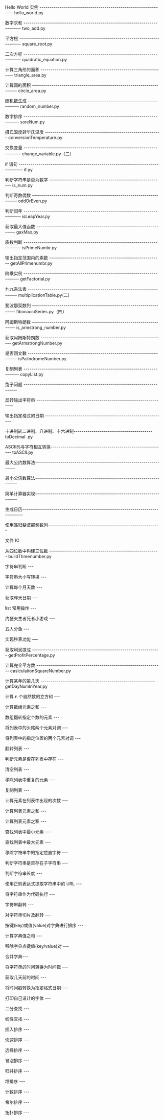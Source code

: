 Hello World 实例	----------------------------------------------------------------	hello_world.py

数字求和	----------------------------------------------------------------------------	two_add.py

平方根	-------------------------------------------------------------------------------	square_root.py

二次方程	----------------------------------------------------------------------------	quadratic_equation.py

计算三角形的面积	----------------------------------------------------------------	triangle_area.py

计算圆的面积	----------------------------------------------------------------------	circle_area.py

随机数生成	-------------------------------------------------------------------------	random_number.py

数字排序 	---------------------------------------------------------------------------	soreNum.py

摄氏温度转华氏温度	-----------------------------------------------------------	 conversionTemperature.py

交换变量	----------------------------------------------------------------------------	change_variable.py（二）

if 语句	--------------------------------------------------------------------------------	if.py

判断字符串是否为数字	----------------------------------------------------------	is_num.py

判断奇数偶数	----------------------------------------------------------------------	oddOrEven.py

判断闰年	----------------------------------------------------------------------------	isLeapYear.py

获取最大值函数	-------------------------------------------------------------------	gaxMax.py

质数判断	----------------------------------------------------------------------------	isPrimeNumbr.py

输出指定范围内的素数	---------------------------------------------------------	getAllPrimenumbr.py

阶乘实例	---------------------------------------------------------------------------	getFactorial.py

九九乘法表	------------------------------------------------------------------------	multiplicationTable.py(二)

斐波那契数列	---------------------------------------------------------------------	fibonacciSeries.py（四）

阿姆斯特朗数	---------------------------------------------------------------------	is_armstrong_number.py

获取阿姆斯特朗数	---------------------------------------------------------------	getArmstrongNumber.py

是否回文數	------------------------------------------------------------------------	isPalindromeNumber.py

复制列表	---------------------------------------------------------------------------   copyList.py

兔子问题	--------------------------------------------------------------------------

反转输出字符串 ------------------------------------------------------------------

输出指定格式的日期 -------------------------------------------------------------

十进制转二进制、八进制、十六进制---------------------------------------- toDecimal .py

ASCII码与字符相互转换---------------------------------------------------------- toASCII.py

最大公约数算法--------------------------------------------------------------------

最小公倍数算法---------------------------------------------------------------------

简单计算器实现---------------------------------------------------------------------

生成日历------------------------------------------------------------------------------

使用递归斐波那契数列---------------------------------------------------------

文件 IO

从四位数中构建三位数	--------------------------------------------------------	buildThreenumber.py

字符串判断	---

字符串大小写转换	---

计算每个月天数	---

获取昨天日期	---

list 常用操作	---

约瑟夫生者死者小游戏	---

五人分鱼	---

实现秒表功能	---	

获取利润提成	-----------------------------------------------------------------	getProfitPercentage.py

计算完全平方数 ----------------------------------------------------------------  caslculationSquareNumber.py

计算某年的第几天	----------------------------------------------------------	getDayNumInYear.py

计算 n 个自然数的立方和	---

计算数组元素之和	---

数组翻转指定个数的元素	---

将列表中的头尾两个元素对调	---

将列表中的指定位置的两个元素对调	---

翻转列表	---

判断元素是否在列表中存在	---

清空列表	---

移除列表中重复的元素	---

复制列表	---

计算元素在列表中出现的次数	---

计算列表元素之和	---

计算列表元素之积	---

查找列表中最小元素	---

查找列表中最大元素	---

移除字符串中的指定位置字符	---

判断字符串是否存在子字符串	---

判断字符串长度	---

使用正则表达式提取字符串中的 URL	---

将字符串作为代码执行	---

字符串翻转	---

对字符串切片及翻转	---

按键(key)或值(value)对字典进行排序	---

计算字典值之和	---

移除字典点键值(key/value)对	---

合并字典---

将字符串的时间转换为时间戳	---

获取几天前的时间	---

将时间戳转换为指定格式日期	---

打印自己设计的字体	---

二分查找	---

线性查找	---

插入排序	---

快速排序	---

选择排序	---

冒泡排序	---

归并排序	---

堆排序	---

计数排序	---

希尔排序	---

拓扑排序	---
